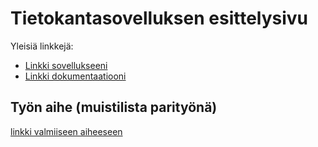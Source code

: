 # Tietokantasovelluksen esittelysivu

Yleisiä linkkejä:

* [Linkki sovellukseeni](http://saratolv.users.cs.helsinki.fi/tsoha/)
* [Linkki dokumentaatiooni](https://github.com/Maethorr/Tsoha-Bootstrap/blob/master/doc/dokumentaatio.pdf)

## Työn aihe (muistilista parityönä)

[linkki valmiiseen aiheeseen](http://advancedkittenry.github.io/suunnittelu_ja_tyoymparisto/aiheet/Muistilista.html)
